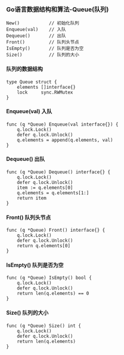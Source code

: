 ### Go语言数据结构和算法-Queue(队列)

```
New()           // 初始化队列
Enqueue(val)    // 入队
Dequeue()       // 出队
Front()         // 队列头节点
IsEmpty()       // 队列是否为空
Size()          // 队列的大小
```

#### 队列的数据结构

```
type Queue struct {
	elements []interface{}
	lock     sync.RWMutex
}
```

#### Enqueue(val) 入队

```
func (q *Queue) Enqueue(val interface{}) {
	q.lock.Lock()
	defer q.lock.Unlock()
	q.elements = append(q.elements, val)
}
```

#### Dequeue() 出队

```
func (q *Queue) Dequeue() interface{} {
	q.lock.Lock()
	defer q.lock.Unlock()
	item := q.elements[0]
	q.elements = q.elements[1:]
	return item
}

```

#### Front() 队列头节点

```
func (q *Queue) Front() interface{} {
	q.lock.Lock()
	defer q.lock.Unlock()
	return q.elements[0]
}
```

#### IsEmpty() 队列是否为空 

```
func (q *Queue) IsEmpty() bool {
	q.lock.Lock()
	defer q.lock.Unlock()
	return len(q.elements) == 0
}
```

#### Size() 队列的大小

```
func (q *Queue) Size() int {
	q.lock.Lock()
	defer q.lock.Unlock()
	return len(q.elements)
}
```